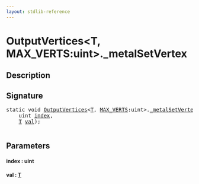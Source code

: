 ```yaml
---
layout: stdlib-reference
---
```


# OutputVertices\<T, MAX\_VERTS:uint\>\.\_metalSetVertex

## Description





## Signature 

<pre>
<span class='code_keyword'>static</span> <span class="code_keyword">void</span> <a href="../types/outputvertices-06/index.html" class="code_type">OutputVertices</a>&lt;<a href="../types/outputvertices-06/index.html#typeparam-T" class="code_type">T</a>, <a href="../types/outputvertices-06/index.html#decl-MAX_VERTS" class="code_var">MAX_VERTS</a>:<span class="code_keyword">uint</span>&gt;.<a href="0metalsetvertex-069.html">_metalSetVertex</a>(
    <span class="code_keyword">uint</span> <a href="0metalsetvertex-069.html#decl-index" class="code_param">index</a>,
    <a href="../types/outputvertices-06/index.html#typeparam-T" class="code_type">T</a> <a href="0metalsetvertex-069.html#decl-val" class="code_param">val</a>);

</pre>

## Parameters

####  <a id="decl-index"></a>index  : uint
####  <a id="decl-val"></a>val  : [T](../types/outputvertices-06/index.html#typeparam-T)


